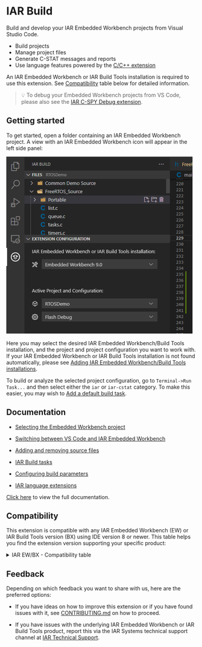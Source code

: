 # IAR Build

Build and develop your IAR Embedded Workbench projects from Visual Studio Code.

* Build projects
* Manage project files
* Generate C-STAT messages and reports
* Use language features powered by the [C/C++ extension](https://marketplace.visualstudio.com/items?itemName=ms-vscode.cpptools)

An IAR Embedded Workbench or IAR Build Tools installation is required to use this extension. See [Compatibility](#compatibility) table below for detailed information.

> 💡️ To debug your Embedded Workbench projects from VS Code, please also see the [IAR C-SPY Debug extension](https://marketplace.visualstudio.com/items?itemName=iarsystems.iar-debug).

## Getting started
To get started, open a folder containing an IAR Embedded Workbench project.
A view with an IAR Embedded Workbench icon will appear in the left side panel:

![side bar view](images/readme/sidebar.png)

Here you may select the desired IAR Embedded Workbench/Build Tools installation,
and the project and project configuration you want to work with. If your IAR Embedded Workbench or IAR Build Tools installation
is not found automatically, please see [Adding IAR Embedded Workbench/Build Tools installations](https://github.com/IARSystems/iar-vsc-build/blob/master/docs/README.md).

To build or analyze the selected project configuration, go to `Terminal->Run Task...` and then select either the `iar` or `iar-cstat` category.
To make this easier, you may wish to [Add a default build task](https://github.com/IARSystems/iar-vsc-build/blob/master/docs/README.md#setting-a-default-iar-build-task).

## Documentation
* [Selecting the Embedded Workbench project](https://github.com/IARSystems/iar-vsc-build/blob/master/docs/README.md#SelectingEWProject)

* [Switching between VS Code and IAR Embedded Workbench](https://github.com/IARSystems/iar-vsc-build/blob/master/docs/README.md#SwitchingVSCodeEW)

* [Adding and removing source files](https://github.com/IARSystems/iar-vsc-build/blob/master/docs/README.md#AddingRemovingFiles)

* [IAR Build tasks](https://github.com/IARSystems/iar-vsc-build/blob/master/docs/README.md#IARBuildTasks)

* [Configuring build parameters](https://github.com/IARSystems/iar-vsc-build/blob/master/docs/README.md#ConfigBuildParameters)

* [IAR language extensions](https://github.com/IARSystems/iar-vsc-build/blob/master/docs/README.md#IARLanguageExtensions)

[Click here](https://github.com/IARSystems/iar-vsc-build/blob/master/docs/README.md) to view the full documentation.

## Compatibility
This extension is compatible with any IAR Embedded Workbench (EW) or IAR Build Tools version (BX) using IDE version 8 or newer. This table helps you find the extension version supporting your specific product:

<details><summary>IAR EW/BX - Compatibility table</summary>

| IAR EW/BX version  | Limitation
|--------------|---------
| Arm v9.20.4 or later <br>RISC-V v3.10 or later <br>RH850 v3.10 or later <br> | None |
| Arm v7.10-9.20.3<br>RISC-V v1.10-2.11<br>430 v7.10 or later<br>RL78 v3.10 or later<br>RX v3.10 or later<br>RH850 v2.10-2.21<br>AVR v7.10 or later<br>8051 v10.10 or later<br>| File view and possibility to add/remove files from a project is not supported. |

</details>


## Feedback
Depending on which feedback you want to share with us, here are the preferred options:
* If you have ideas on how to improve this extension or if you have found issues with it, see [CONTRIBUTING.md](https://github.com/IARSystems/iar-vsc-build/blob/master/CONTRIBUTING.md) on how to proceed.

* If you have issues with the underlying IAR Embedded Workbench or IAR Build Tools product, report this via the IAR Systems technical support channel at [IAR Technical Support](https://www.iar.com/knowledge/support/).

<!-- ## Contributions
Contributions are always welcome. Or did we decide to have a read-only repository? -->
